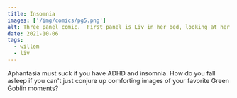 ```yaml
---
title: Insomnia
images: ['/img/comics/pg5.png']
alt: Three panel comic.  First panel is Liv in her bed, looking at her phone while the clock says 4am.  She thinks 'Can't sleep...'.  Second panel, she closes her eyes.  'Think Sexy Thoughts.'  Third panel, she rests easy next to Sophie and their weenie.  Her thought bubble is full of Willem Dafoe and Green Goblins.
date: 2021-10-06
tags:
  - willem
  - liv
---
```

Aphantasia must suck if you have ADHD and insomnia.  How do you fall asleep if you can't just conjure up comforting images of your favorite Green Goblin moments?